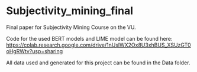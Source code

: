 # Subjectivity_mining_final
Final paper for Subjectivity Mining Course on the VU.

Code for the used BERT models and LIME model can be found here: https://colab.research.google.com/drive/1nUslWX2Ox8U3xhBUS_XSUzGT0oHgRWtv?usp=sharing 

All data used and generated for this project can be found in the Data folder.